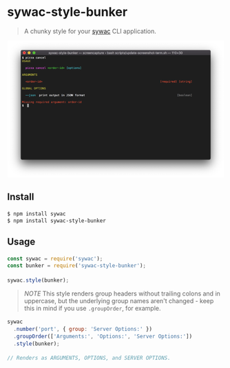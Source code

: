 # sywac-style-bunker

> A chunky style for your [sywac](https://sywac.io/) CLI application.

![Screenshot](screenshot.png)

## Install

```console
$ npm install sywac
$ npm install sywac-style-bunker
```

## Usage

```js
const sywac = require('sywac');
const bunker = require('sywac-style-bunker');

sywac.style(bunker);
```

> *NOTE* This style renders group headers without trailing colons and in uppercase, but
> the underlying group names aren't changed - keep this in mind if you use `.groupOrder`,
> for example.

```js
sywac
  .number('port', { group: 'Server Options:' })
  .groupOrder(['Arguments:', 'Options:', 'Server Options:'])
  .style(bunker);

// Renders as ARGUMENTS, OPTIONS, and SERVER OPTIONS.
```

